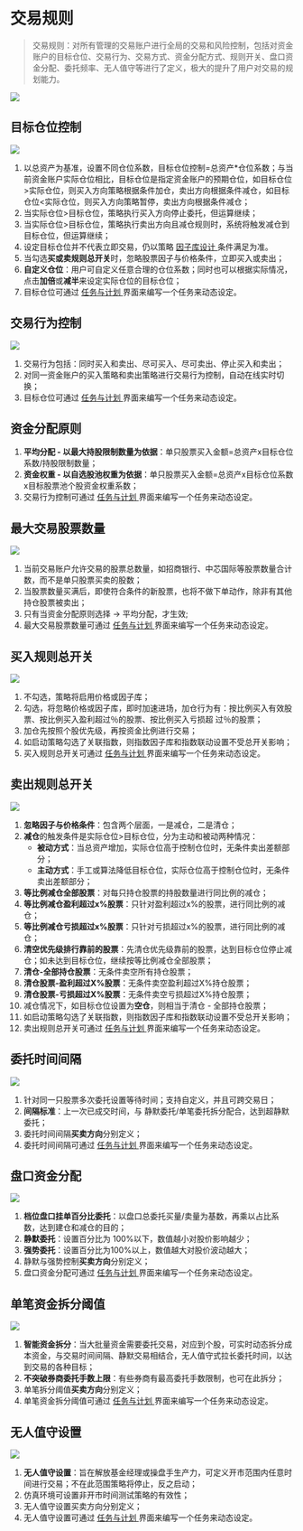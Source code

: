 # 交易规则

> 交易规则：对所有管理的交易账户进行全局的交易和风险控制，包括对资金账户的目标仓位、交易行为、交易方式、资金分配方式、规则开关、盘口资金分配、委托频率、无人值守等进行了定义，极大的提升了用户对交易的规划能力。

![](_assets/images/fund_ruler.png)

## 目标仓位控制

![](_assets/images/Position_Control.png)

1. 以总资产为基准，设置不同仓位系数，目标仓位控制=总资产*仓位系数；与当前资金账户实际仓位相比，目标仓位是指定资金账户的预期仓位，如目标仓位>实际仓位，则买入方向策略根据条件加仓，卖出方向根据条件减仓，如目标仓位<实际仓位，则买入方向策略暂停，卖出方向根据条件减仓；
2. 当实际仓位>目标仓位，策略执行买入方向停止委托，但运算继续；
3. 当实际仓位>目标仓位，策略执行卖出方向且减仓规则时，系统将触发减仓到目标仓位，但运算继续；
4. 设定目标仓位并不代表立即交易，仍以策略 [ 因子库设计 ](./Factor_Library_Design.md) 条件满足为准。
5. 当勾选**买或卖规则总开关**时，忽略股票因子与价格条件，立即买入或卖出；
6. **自定义仓位**：用户可自定义任意合理的仓位系数；同时也可以根据实际情况，点击**加倍**或**减半**来设定实际仓位的目标仓位；
7. 目标仓位可通过 [ 任务与计划 ](./Tasks_and_Plans.md) 界面来编写一个任务来动态设定。

## 交易行为控制

![](_assets/images/position_action.png)

1. 交易行为包括：同时买入和卖出、尽可买入、尽可卖出、停止买入和卖出；
2. 对同一资金账户的买入策略和卖出策略进行交易行为控制，自动在线实时切换；
3. 目标仓位可通过 [ 任务与计划 ](./Tasks_and_Plans.md) 界面来编写一个任务来动态设定。

## 资金分配原则
1. **平均分配 - 以最大持股限制数量为依据**：单只股票买入金额=总资产x目标仓位系数/持股限制数量；
2. **资金权重 - 以自选股池权重为依据**：单只股票买入金额=总资产x目标仓位系数x目标股票池个股资金权重系数；
3. 交易行为控制可通过 [ 任务与计划 ](./Tasks_and_Plans.md) 界面来编写一个任务来动态设定。

## 最大交易股票数量

![](_assets/images/maxStock.png)

1. 当前交易账户允许交易的股票总数量，如招商银行、中芯国际等股票数量合计数，而不是单只股票买卖的股数；
2. 当股票数量买满后，即使符合条件的新股票，也将不做下单动作，除非有其他持仓股票被卖出；
3. 只有当资金分配原则选择 -> 平均分配，才生效;
4. 最大交易股票数量可通过 [ 任务与计划 ](./Tasks_and_Plans.md) 界面来编写一个任务来动态设定。

## 买入规则总开关

![](_assets/images/condition_buy.png)

1. 不勾选，策略将启用价格或因子库；
2. 勾选，将忽略价格或因子库，即时加速进场，加仓行为有：按比例买入有效股票、按比例买入盈利超过％的股票、按比例买入亏损超
    过％的股票；
3. 加仓先按照个股优先级，再按资金比例进行交易；
4. 如启动策略勾选了关联指数，则指数因子库和指数联动设置不受总开关影响；
5. 买入规则总开关可通过 [ 任务与计划 ](./Tasks_and_Plans.md) 界面来编写一个任务来动态设定。

## 卖出规则总开关

![](_assets/images/condition_sell.png)

1. **忽略因子与价格条件**：包含两个层面，一是减仓，二是清仓；
2. **减仓**的触发条件是实际仓位>目标仓位，分为主动和被动两种情况：
   - **被动方式**：当总资产增加，实际仓位高于控制仓位时，无条件卖出差额部分；
   - **主动方式**：手工或算法降低目标仓位，实际仓位高于控制仓位时，无条件卖出差额部分；
3. **等比例减仓全部股票**：对每只持仓股票的持股数量进行同比例的减仓；
4. **等比例减仓盈利超过x%股票**：只针对盈利超过x%的股票，进行同比例的减仓；
5. **等比例减仓亏损超过x%股票**：只针对亏损超过x%的股票，进行同比例的减仓；
6. **清空优先级排行靠前的股票**：先清仓优先级靠前的股票，达到目标仓位停止减仓；如未达到目标仓位，继续按等比例减仓全部股票；
7. **清仓-全部持仓股票**：无条件卖空所有持仓股票；
8. **清仓股票-盈利超过X%股票**：无条件卖空盈利超过X%持仓股票；
9. **清仓股票-亏损超过X%股票**：无条件卖空亏损超过X%持仓股票；
10. 减仓情况下，如目标仓位设置为**空仓**，则相当于清仓 - 全部持仓股票；
11. 如启动策略勾选了关联指数，则指数因子库和指数联动设置不受总开关影响；
12. 卖出规则总开关可通过 [ 任务与计划 ](./Tasks_and_Plans.md) 界面来编写一个任务来动态设定。

## 委托时间间隔

![](_assets/images/interval_buy.png)

1. 针对同一只股票多次委托设置等待时间；支持自定义，并且可跨交易日；
2. **间隔标准**：上一次已成交时间，与 静默委托/单笔委托拆分配合，达到超静默委托；
3. 委托时间间隔**买卖方向**分别定义；
4. 委托时间间隔可通过 [ 任务与计划 ](./Tasks_and_Plans.md) 界面来编写一个任务来动态设定。

##  盘口资金分配

![](_assets/images/gear_buy.png)

1. **档位盘口挂单百分比委托**：以盘口总委托买量/卖量为基数，再乘以占比系数，达到建仓和减仓的目的；
2. **静默委托**：设置百分比为 100%以下，数值越小对股价影响越少；
3. **强势委托**：设置百分比为100%以上，数值越大对股价波动越大；
4. 静默与强势控制**买卖方向**分别定义；
5. 盘口资金分配可通过 [ 任务与计划 ](./Tasks_and_Plans.md) 界面来编写一个任务来动态设定。

## 单笔资金拆分阈值

![](_assets/images/split_buy.png)

1. **智能资金拆分**：当大批量资金需要委托交易，对应到个股，可实时动态拆分成本资金，与交易时间间隔、静默交易相结合，无人值守式拉长委托时间，以达到交易的各种目标；
2. **不突破券商委托手数上限**：有些券商有最高委托手数限制，也可在此拆分；
3. 单笔拆分阈值**买卖方向**分别定义；
4. 单笔资金拆分阈值可通过 [ 任务与计划 ](./Tasks_and_Plans.md) 界面来编写一个任务来动态设定。

## 无人值守设置

![](_assets/images/Timedtask_buy.png)

1. **无人值守设置**：旨在解放基金经理或操盘手生产力，可定义开市范围内任意时间进行交易；不在此范围策略将停止，反之启动；
2. 仿真环境可设置非开市时间测试策略的有效性；
3. 无人值守设置买卖方向分别定义；
4. 无人值守设置可通过 [ 任务与计划 ](./Tasks_and_Plans.md) 界面来编写一个任务来动态设定。
